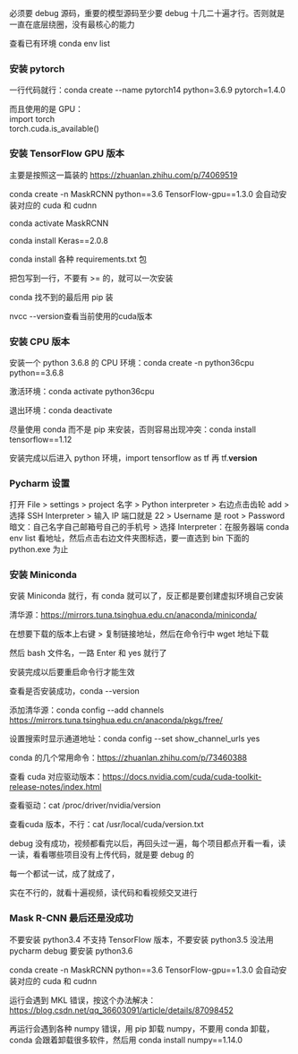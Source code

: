 
必须要 debug 源码，重要的模型源码至少要 debug 十几二十遍才行。否则就是一直在底层绕圈，没有最核心的能力  

查看已有环境 conda env list  

### 安装 pytorch 

一行代码就行：conda create --name pytorch14 python=3.6.9 pytorch=1.4.0  

而且使用的是 GPU：  
import torch  
torch.cuda.is_available()  



### 安装 TensorFlow GPU 版本

主要是按照这一篇装的  https://zhuanlan.zhihu.com/p/74069519  

conda create -n MaskRCNN python==3.6 TensorFlow-gpu==1.3.0 会自动安装对应的 cuda 和 cudnn   

conda activate MaskRCNN  

conda install Keras==2.0.8  

conda install 各种 requirements.txt 包   

把包写到一行，不要有 >= 的，就可以一次安装  

conda 找不到的最后用 pip 装  

nvcc --version查看当前使用的cuda版本  

### 安装 CPU 版本

安装一个 python 3.6.8 的 CPU 环境：conda create -n python36cpu python==3.6.8  

激活环境：conda activate python36cpu  

退出环境：conda deactivate

尽量使用 conda 而不是 pip 来安装，否则容易出现冲突：conda install tensorflow==1.12  

安装完成以后进入 python 环境，import tensorflow as tf 再 tf.__version__  

### Pycharm 设置  

打开 File > settings > project 名字 > Python interpreter > 右边点击齿轮 add > 选择 SSH Interpreter > 输入 IP 端口就是 22 > Username 是 root > Password 暗文：自己名字自己邮箱号自己的手机号 > 选择 Interpreter：在服务器端 conda env list 看地址，然后点击右边文件夹图标选，要一直选到 bin 下面的 python.exe 为止 




### 安装 Miniconda  

安装 Miniconda 就行，有 conda 就可以了，反正都是要创建虚拟环境自己安装  

清华源：https://mirrors.tuna.tsinghua.edu.cn/anaconda/miniconda/  

在想要下载的版本上右键 > 复制链接地址，然后在命令行中 wget 地址下载  

然后 bash 文件名，一路 Enter 和 yes 就行了  

安装完成以后要重启命令行才能生效  

查看是否安装成功，conda --version  

添加清华源：conda config --add channels https://mirrors.tuna.tsinghua.edu.cn/anaconda/pkgs/free/  

设置搜索时显示通道地址：conda config --set show_channel_urls yes  



conda 的几个常用命令：https://zhuanlan.zhihu.com/p/73460388  




查看 cuda 对应驱动版本：https://docs.nvidia.com/cuda/cuda-toolkit-release-notes/index.html  

查看驱动：cat /proc/driver/nvidia/version  

查看cuda 版本，不行：cat /usr/local/cuda/version.txt  




debug 没有成功，视频都看完以后，再回头过一遍，每个项目都点开看一看，读一读，看看哪些项目没有上传代码，就是要 debug 的

每一个都试一试，成了就成了，

实在不行的，就看十遍视频，读代码和看视频交叉进行  

### Mask R-CNN 最后还是没成功

不要安装 python3.4 不支持 TensorFlow 版本，不要安装 python3.5 没法用 pycharm debug 要安装 python3.6  

conda create -n MaskRCNN python==3.6 TensorFlow-gpu==1.3.0 会自动安装对应的 cuda 和 cudnn   

运行会遇到 MKL 错误，按这个办法解决：https://blog.csdn.net/qq_36603091/article/details/87098452  

再运行会遇到各种 numpy 错误，用 pip 卸载 numpy，不要用 conda 卸载，conda 会跟着卸载很多软件，然后用 conda install numpy==1.14.0  





